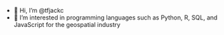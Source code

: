 - 👋 Hi, I’m @tfjackc
- 👀 I’m interested in programming languages such as Python, R, SQL, and JavaScript for the geospatial industry

<!---
tfjackc/tfjackc is a ✨ special ✨ repository because its `README.md` (this file) appears on your GitHub profile.
You can click the Preview link to take a look at your changes.
--->
